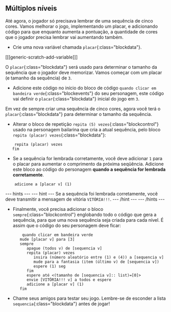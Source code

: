 ## Múltiplos níveis

Até agora, o jogador só precisava lembrar de uma sequência de cinco cores. Vamos melhorar o jogo, implementando um placar, e adicionando código para que enquanto aumenta a pontuação, a quantidade de cores que o jogador precisa lembrar vai aumentando também.

+ Crie uma nova variável chamada `placar`{:class="blockdata"}.

[[[generic-scratch-add-variable]]]

O `placar`{:class="blockdata"} será usado para determinar o tamanho da sequência que o jogador deve memorizar. Vamos começar com um placar (e tamanho da sequência) de `3`.

+ Adicione este código no início do bloco de código `quando clicar em bandeira verde`{:class="blockevents"} do seu personagem, este código vai definir o `placar`{:class="blockdata"} inicial do jogo em `3`.

Em vez de sempre criar uma sequência de cinco cores, agora você terá o `placar`{:class="blockdata"} para determinar o tamanho da sequência.

+ Alterar o bloco de repetição `repita (5) vezes`{:class="blockcontrol"} usado na personagem bailarina que cria a atual sequência, pelo bloco `repita (placar) vezes`{:class="blockdata"}:

```blocks
    repita (placar) vezes
   fim
```

+ Se a sequência for lembrada corretamente, você deve adicionar `1` para o placar para aumentar o comprimento da próxima seqüência. Adicione este bloco ao código do personagem **quando a sequência for lembrada corretamente**.

```blocks
    adicione a [placar v] (1)
```

--- hints --- --- hint --- Se a sequência foi lembrada corretamente, você deve transmitir a mensagem de vitória `VITÓRIA!!!`. --- /hint --- --- /hints ---

+ Finalmente, você precisa adicionar o bloco `sempre`{:class="blockcontrol"} englobando todo o código que gera a sequência, para que uma nova sequência seja criada para cada nível. É assim que o código do seu personagem deve ficar:
    
    ```blocks
        quando clicar em bandeira verde
       mude [placar v] para [3]
       sempre
          apague (todos v) de [sequencia v]
          repita (placar) vezes
             insira (número aleatório entre (1) e (4)) a [sequencia v]
             mude para a fantasia (item (último v) de [sequencia v])
             espere (1) seg
          fim
          espere até <(tamanho de [sequencia v]:: list)=[0]>
          envie [VITÓRIA!!! v] a todos e espere
          adicione a [placar v] (1)
       fim
    ```

+ Chame seus amigos para testar seu jogo. Lembre-se de esconder a lista `sequencia`{:class="blockdata"} antes de jogar!